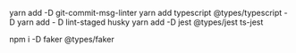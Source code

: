 yarn add -D git-commit-msg-linter
yarn add typescript @types/typescript -D
yarn add - D lint-staged husky
yarn add -D jest @types/jest ts-jest

 npm i -D faker @types/faker
